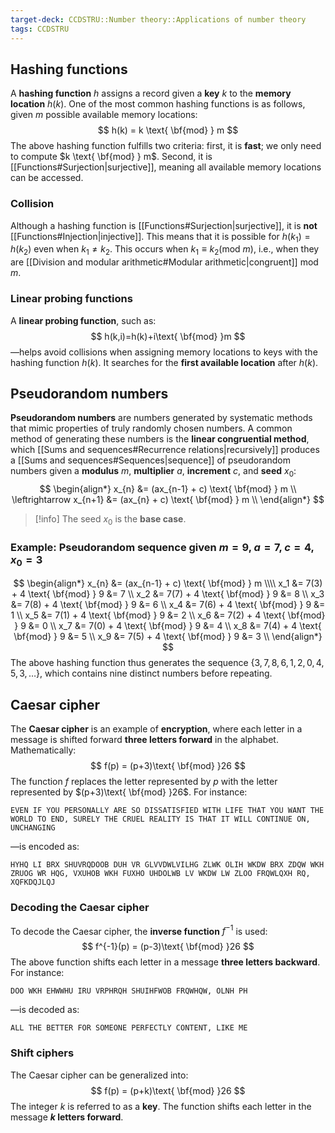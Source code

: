 ```yaml
---
target-deck: CCDSTRU::Number theory::Applications of number theory
tags: CCDSTRU
---
```


## Hashing functions

A **hashing function** $h$ assigns a record given a **key** $k$ to the **memory location** $h(k)$. One of the most common hashing functions is as follows, given $m$ possible available memory locations:
$$
h(k) = k \text{ \bf{mod} } m
$$
The above hashing function fulfills two criteria: first, it is **fast**; we only need to compute $k \text{ \bf{mod} } m$. Second, it is [[Functions#Surjection|surjective]], meaning all available memory locations can be accessed.
<!--ID: 1712747722114-->


### Collision

Although a hashing function is [[Functions#Surjection|surjective]], it is **not** [[Functions#Injection|injective]]. This means that it is possible for $h(k_1)=h(k_2)$ even when $k_1 \neq k_2$. This occurs when $k_1 \equiv k_2 (\text{mod } m)$, i.e., when they are [[Division and modular arithmetic#Modular arithmetic|congruent]] $\text{mod } m$.
<!--ID: 1712747722119-->


### Linear probing functions

A **linear probing function**, such as:
$$
h(k,i)=h(k)+i\text{ \bf{mod} }m
$$
—helps avoid collisions when assigning memory locations to keys with the hashing function $h(k)$. It searches for the **first available location** after $h(k)$.
<!--ID: 1712747722122-->


## Pseudorandom numbers

**Pseudorandom numbers** are numbers generated by systematic methods that mimic properties of truly randomly chosen numbers. A common method of generating these numbers is the **linear congruential method**, which [[Sums and sequences#Recurrence relations|recursively]] produces a [[Sums and sequences#Sequences|sequence]] of pseudorandom numbers given a **modulus** $m$, **multiplier** $a$, **increment** $c$, and **seed** $x_0$:
$$
\begin{align*}
x_{n} &= (ax_{n-1} + c) \text{ \bf{mod} } m \\
\leftrightarrow x_{n+1} &= (ax_{n} + c) \text{ \bf{mod} } m \\
\end{align*}
$$
>[!info] The seed $x_0$ is the **base case**.
<!--ID: 1712747722126-->


### Example: Pseudorandom sequence given $m = 9$, $a = 7$, $c = 4$, $x_0 = 3$

$$
\begin{align*}
x_{n} &= (ax_{n-1} + c) \text{ \bf{mod} } m \\\\
x_1 &= 7(3) + 4 \text{ \bf{mod} } 9 &= 7 \\
x_2 &= 7(7) + 4 \text{ \bf{mod} } 9 &= 8 \\
x_3 &= 7(8) + 4 \text{ \bf{mod} } 9 &= 6 \\
x_4 &= 7(6) + 4 \text{ \bf{mod} } 9 &= 1 \\
x_5 &= 7(1) + 4 \text{ \bf{mod} } 9 &= 2 \\
x_6 &= 7(2) + 4 \text{ \bf{mod} } 9 &= 0 \\
x_7 &= 7(0) + 4 \text{ \bf{mod} } 9 &= 4 \\
x_8 &= 7(4) + 4 \text{ \bf{mod} } 9 &= 5 \\
x_9 &= 7(5) + 4 \text{ \bf{mod} } 9 &= 3 \\
\end{align*}
$$
The above hashing function thus generates the sequence $\{3,7,8,6,1,2,0,4,5,3,\dots\}$, which contains nine distinct numbers before repeating.
<!--ID: 1712747722130-->


## Caesar cipher

The **Caesar cipher** is an example of **encryption**, where each letter in a message is shifted forward **three letters forward** in the alphabet. Mathematically:
$$
f(p) = (p+3)\text{ \bf{mod} }26
$$
The function $f$ replaces the letter represented by $p$ with the letter represented by $(p+3)\text{ \bf{mod} }26$. For instance:
```
EVEN IF YOU PERSONALLY ARE SO DISSATISFIED WITH LIFE THAT YOU WANT THE WORLD TO END, SURELY THE CRUEL REALITY IS THAT IT WILL CONTINUE ON, UNCHANGING
```
—is encoded as:
```
HYHQ LI BRX SHUVRQDOOB DUH VR GLVVDWLVILHG ZLWK OLIH WKDW BRX ZDQW WKH ZRUOG WR HQG, VXUHOB WKH FUXHO UHDOLWB LV WKDW LW ZLOO FRQWLQXH RQ, XQFKDQJLQJ
```
<!--ID: 1712747722133-->


### Decoding the Caesar cipher

To decode the Caesar cipher, the **inverse function** $f^{-1}$ is used:
$$
f^{-1}(p) = (p-3)\text{ \bf{mod} }26
$$
The above function shifts each letter in a message **three letters backward**. For instance:
```
DOO WKH EHWWHU IRU VRPHRQH SHUIHFWOB FRQWHQW, OLNH PH
```
—is decoded as:
```
ALL THE BETTER FOR SOMEONE PERFECTLY CONTENT, LIKE ME
```
<!--ID: 1712747722137-->


### Shift ciphers

The Caesar cipher can be generalized into:
$$
f(p) = (p+k)\text{ \bf{mod} }26
$$
The integer $k$ is referred to as a **key**. The function shifts each letter in the message **$k$ letters forward**.
<!--ID: 1712747722140-->
